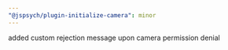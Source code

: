 ```yaml
---
"@jspsych/plugin-initialize-camera": minor
---
```


added custom rejection message upon camera permission denial
